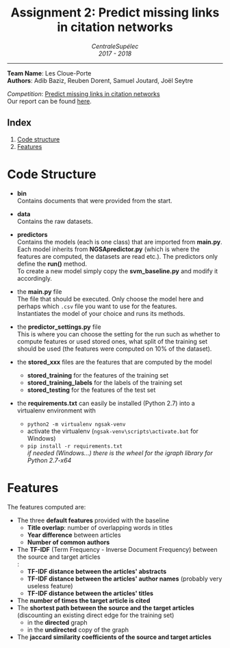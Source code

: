 <h1 align='center'> Assignment 2: Predict missing links in citation networks </h1>
<p align='center'>
<i>CentraleSupélec <br>
2017 - 2018 <hr></i></p>

__Team Name__: Les Cloue-Porte<br>
__Authors__: Adib Baziz, Reuben Dorent, Samuel Joutard, Joël Seytre<br>

_Competition_: [Predict missing links in citation networks](https://www.kaggle.com/c/ngsa-2018)<br>
Our report can be found [here](https://www.overleaf.com/14816913nhgjghdgrtfc).
## Index
1. [Code structure](#code)
2. [Features](#features)

# <a name="code"></a>Code Structure
* **bin** <br>
Contains documents that were provided from the start.
* **data** <br>
Contains the raw datasets.
* **predictors** <br>
Contains the models (each is one class) that are imported from **main.py**.<br>
Each model inherits from **NGSApredictor.py** (which is where the features are computed, the datasets are read etc.). The predictors only define the **run()** method.<br>
To create a new model simply copy the **svm_baseline.py** and modify it accordingly.
* the **main.py** file<br>
The file that should be executed. Only choose the model here and perhaps which `.csv` file you want to use for the features.<br>
Instantiates the model of your choice and runs its methods.
* the **predictor_settings.py** file <br>
This is where you can choose the setting for the run such as whether to compute features or used stored ones, what split of the training set should be used (the features were computed on 10% of the dataset).
* the **stored_xxx** files are the features that are computed by the model
    * **stored_training** for the features of the training set
    * **stored_training_labels** for the labels of the training set
    * **stored_testing** for the features of the test set

* the **requirements.txt** can easily be installed (Python 2.7) into a virtualenv environment with<br>
    * `python2 -m virtualenv ngsak-venv`
    * activate the virtualenv (`ngsak-venv\scripts\activate.bat` for Windows)
    * `pip install -r requirements.txt`<br>
*if needed (Windows...) there is the wheel for the igraph library for Python 2.7-x64*

# <a name="features"></a>Features
The features computed are:
* The three **default features** provided with the baseline <br>
    * **Title overlap**: number of overlapping words in titles
    * **Year difference** between articles
    * **Number of common authors**
* The **TF-IDF** (Term Frequency - Inverse Document Frequency) between the source and target articles<br>:
    * **TF-IDF distance between the articles' abstracts**
    * **TF-IDF distance between the articles' author names** (probably very useless feature)
    * **TF-IDF distance between the articles' titles**
* The **number of times the target article is cited**
* The **shortest path between the source and the target articles** (discounting an existing direct edge for the training set)
    * in the **directed** graph
    * in the **undirected** copy of the graph
* The **jaccard similarity coefficients of the source and target articles**
